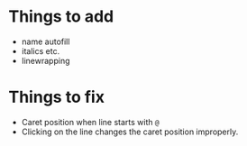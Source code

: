 # Things to add
- name autofill
- italics etc.
- linewrapping

# Things to fix
- Caret position when line starts with `@`
- Clicking on the line changes the caret position improperly.
